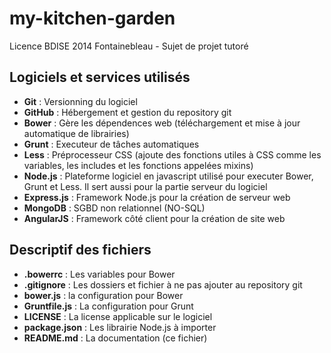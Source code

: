 my-kitchen-garden
=================

Licence BDISE 2014 Fontainebleau - Sujet de projet tutoré

## Logiciels et services utilisés

* __Git__ : Versionning du logiciel
* __GitHub__ : Hébergement et gestion du repository git
* __Bower__ : Gère les dépendences web (téléchargement et mise à jour automatique de librairies)
* __Grunt__ : Executeur de tâches automatiques
* __Less__ : Préprocesseur CSS (ajoute des fonctions utiles à CSS comme les variables, les includes et les fonctions appelées mixins)
* __Node.js__ : Plateforme logiciel en javascript utilisé pour executer Bower, Grunt et Less. Il sert aussi pour la partie serveur du logiciel
* __Express.js__ : Framework Node.js pour la création de serveur web
* __MongoDB__ : SGBD non relationnel (NO-SQL)
* __AngularJS__ : Framework côté client pour la création de site web

## Descriptif des fichiers

* __.bowerrc__ : Les variables pour Bower
* __.gitignore__ : Les dossiers et fichier à ne pas ajouter au repository git
* __bower.js__ : la configuration pour Bower
* __Gruntfile.js__ : La configuration pour Grunt
* __LICENSE__ : La license applicable sur le logiciel
* __package.json__ : Les librairie Node.js à importer
* __README.md__ : La documentation (ce fichier)